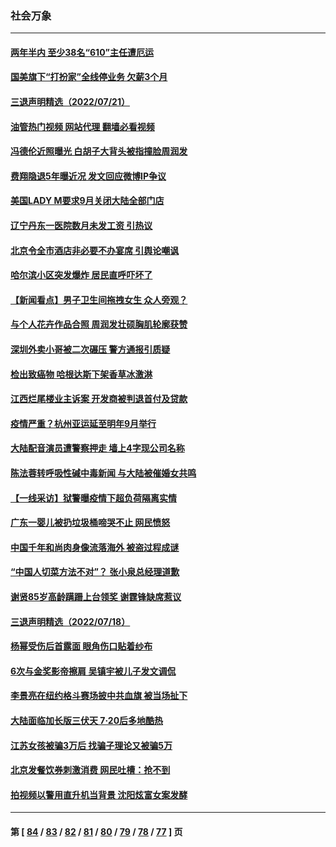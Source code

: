 ### 社会万象
---
#### [两年半内 至少38名“610”主任遭厄运](../../pages/ncid282/n13773294.md?07230445) 
#### [国美旗下“打扮家”全线停业务 欠薪3个月](../../pages/ncid282/n13786965.md?07230445) 
#### [三退声明精选（2022/07/21）](../../pages/ncid282/n13786660.md?07230445) 
#### [油管热门视频 网站代理 翻墙必看视频](http://209.222.30.114:81/youtube.html?07230445)
#### [冯德伦近照曝光 白胡子大背头被指撞脸周润发](../../pages/ncid282/n13786363.md?07230445) 
#### [费翔隐退5年曝近况 发文回应微博IP争议](../../pages/ncid282/n13786448.md?07230445) 
#### [美国LADY M要求9月关闭大陆全部门店](../../pages/ncid282/n13786047.md?07230445) 
#### [辽宁丹东一医院数月未发工资 引热议](../../pages/ncid282/n13786009.md?07230445) 
#### [北京令全市酒店非必要不办宴席 引舆论嘲讽](../../pages/ncid282/n13785876.md?07230445) 
#### [哈尔滨小区突发爆炸 居民直呼吓坏了](../../pages/ncid282/n13785969.md?07230445) 
#### [【新闻看点】男子卫生间拖拽女生 众人旁观？](../../pages/ncid282/n13785602.md?07230445) 
#### [与个人花卉作品合照 周润发壮硕胸肌轮廓获赞](../../pages/ncid282/n13785661.md?07230445) 
#### [深圳外卖小哥被二次碾压 警方通报引质疑](../../pages/ncid282/n13785234.md?07230445) 
#### [检出致癌物 哈根达斯下架香草冰激淋](../../pages/ncid282/n13785189.md?07230445) 
#### [江西烂尾楼业主诉案 开发商被判退首付及贷款](../../pages/ncid282/n13785041.md?07230445) 
#### [疫情严重？杭州亚运延至明年9月举行](../../pages/ncid282/n13785083.md?07230445) 
#### [大陆配音演员遭警察押走 墙上4字现公司名称](../../pages/ncid282/n13784758.md?07230445) 
#### [陈法蓉转呼吸性碱中毒新闻 与大陆被催婚女共鸣](../../pages/ncid282/n13784783.md?07230445) 
#### [【一线采访】狱警曝疫情下超负荷隔离实情](../../pages/ncid282/n13784240.md?07230445) 
#### [广东一婴儿被扔垃圾桶啼哭不止 网民愤怒](../../pages/ncid282/n13784415.md?07230445) 
#### [中国千年和尚肉身像流落海外 被盗过程成谜](../../pages/ncid282/n13784144.md?07230445) 
#### [“中国人切菜方法不对”？ 张小泉总经理道歉](../../pages/ncid282/n13784123.md?07230445) 
#### [谢贤85岁高龄蹒跚上台领奖 谢霆锋缺席惹议](../../pages/ncid282/n13784012.md?07230445) 
#### [三退声明精选（2022/07/18）](../../pages/ncid282/n13784161.md?07230445) 
#### [杨幂受伤后首露面 眼角伤口贴着纱布](../../pages/ncid282/n13783961.md?07230445) 
#### [6次与金奖影帝擦肩 吴镇宇被儿子发文调侃](../../pages/ncid282/n13783930.md?07230445) 
#### [李景亮在纽约格斗赛场披中共血旗 被当场扯下](../../pages/ncid282/n13783725.md?07230445) 
#### [大陆面临加长版三伏天 7·20后多地酷热](../../pages/ncid282/n13783638.md?07230445) 
#### [江苏女孩被骗3万后 找骗子理论又被骗5万](../../pages/ncid282/n13783623.md?07230445) 
#### [北京发餐饮券刺激消费 网民吐槽：抢不到](../../pages/ncid282/n13783528.md?07230445) 
#### [拍视频以警用直升机当背景 沈阳炫富女案发酵](../../pages/ncid282/n13783494.md?07230445) 

---
#### 第 [ [84](./84.md?07230445) / [83](./83.md?07230445) / [82](./82.md?07230445) / [81](./81.md?07230445) / [80](./80.md?07230445) / [79](./79.md?07230445) / [78](./78.md?07230445) / [77](./77.md?07230445) ] 页
